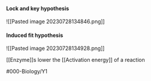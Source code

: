 #### Lock and key hypothesis
![[Pasted image 20230728134846.png]]

#### Induced fit hypothesis
![[Pasted image 20230728134928.png]]

[[Enzyme]]s lower the [[Activation energy]] of a reaction

#000-Biology/Y1